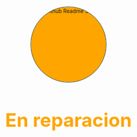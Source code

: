 <p align="center">
 <img width="200px" src="https://i.pinimg.com/originals/67/0d/4e/670d4e55f0f720cdc8ef1bc83e86e6fd.gif" align="center" alt="Github Readme Stats" style="background-color: orange;;border: #012d42 1px solid; border-radius: 50%;"/>
 <h2 align="center" style="color: Orange; font-size: 50px">En reparacion</h2>
</p>
